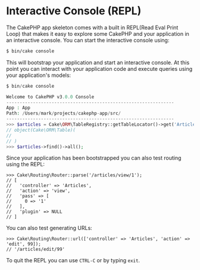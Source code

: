 # Interactive Console (REPL)

The CakePHP app skeleton comes with a built in REPL(Read Eval Print Loop) that
makes it easy to explore some CakePHP and your application in an interactive
console. You can start the interactive console using:

``` bash
$ bin/cake console
```

This will bootstrap your application and start an interactive console. At this
point you can interact with your application code and execute queries using your
application's models:

``` php
$ bin/cake console

Welcome to CakePHP v3.0.0 Console
---------------------------------------------------------------
App : App
Path: /Users/mark/projects/cakephp-app/src/
---------------------------------------------------------------
>>> $articles = Cake\ORM\TableRegistry::getTableLocator()->get('Articles');
// object(Cake\ORM\Table)(
//
// )
>>> $articles->find()->all();
```

Since your application has been bootstrapped you can also test routing using the
REPL:

    >>> Cake\Routing\Router::parse('/articles/view/1');
    // [
    //   'controller' => 'Articles',
    //   'action' => 'view',
    //   'pass' => [
    //     0 => '1'
    //   ],
    //   'plugin' => NULL
    // ]

You can also test generating URLs:

    >>> Cake\Routing\Router::url(['controller' => 'Articles', 'action' => 'edit', 99]);
    // '/articles/edit/99'

To quit the REPL you can use `CTRL-C` or by typing `exit`.

